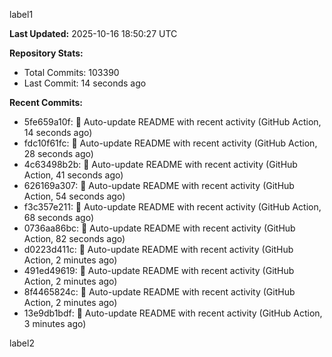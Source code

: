 
label1 
<!-- ACTIVITY_START -->
**Last Updated:** 2025-10-16 18:50:27 UTC

**Repository Stats:**
- Total Commits: 103390
- Last Commit: 14 seconds ago

**Recent Commits:**
- 5fe659a10f: 🤖 Auto-update README with recent activity (GitHub Action, 14 seconds ago)
- fdc10f61fc: 🤖 Auto-update README with recent activity (GitHub Action, 28 seconds ago)
- 4c63498b2b: 🤖 Auto-update README with recent activity (GitHub Action, 41 seconds ago)
- 626169a307: 🤖 Auto-update README with recent activity (GitHub Action, 54 seconds ago)
- f3c357e211: 🤖 Auto-update README with recent activity (GitHub Action, 68 seconds ago)
- 0736aa86bc: 🤖 Auto-update README with recent activity (GitHub Action, 82 seconds ago)
- d0223d411c: 🤖 Auto-update README with recent activity (GitHub Action, 2 minutes ago)
- 491ed49619: 🤖 Auto-update README with recent activity (GitHub Action, 2 minutes ago)
- 8f4465824c: 🤖 Auto-update README with recent activity (GitHub Action, 2 minutes ago)
- 13e9db1bdf: 🤖 Auto-update README with recent activity (GitHub Action, 3 minutes ago)
<!-- ACTIVITY_END -->

label2
